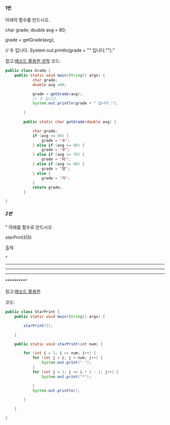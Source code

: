 #### 1번
아래의 함수를 만드시오.                 

char grade;
double avg = 80;

grade = getGrade(avg);

// 우 입니다.
System.out.println(grade + "" 입니다."");"

참고:[메소드 활용한 성적](https://github.com/praybe/KOSMO/blob/main/eclipse-workspace/Method/src/Grade.java)
코드:
```java
public class Grade {
	public static void main(String[] args) {
			char grade;
			double avg =80;

			grade = getGrade(avg);
			// 우 입니다.
			System.out.println(grade + " 입니다.");

		}
	
		public static char getGrade(double avg) { 

			char grade; 
			if (avg >= 90) {
				grade = '수'; 
			} else if (avg >= 80) {
				grade = '우';
			} else if (avg >= 70) {
				grade = '미';
			} else if (avg >= 60) {
				grade = '양';
			} else {
				grade = '가';
			}
			return grade; 
		}

}
```




##### 2번
" 아래를 함수로 만드시오.

starPrint3(5) 

출력
   
    *   
   ***
  *****
 *******
*********"

참고:[메소드 활용한 ](https://github.com/praybe/KOSMO/blob/main/eclipse-workspace/Method/src/StarPrint.java)

코드:
```java
public class StarPrint {
	public static void main(String[] args) {

		starPrint(5);

	}

	public static void starPrint(int num) { 

		for (int i = 1; i <= num; i++) {
			for (int j = i; j < num; j++) {
				System.out.print(" ");
			}
			for (int j = 1; j <= i * 2 - 1; j++) {
				System.out.print("*");

			}
			System.out.println();

		}

	}

}
```
